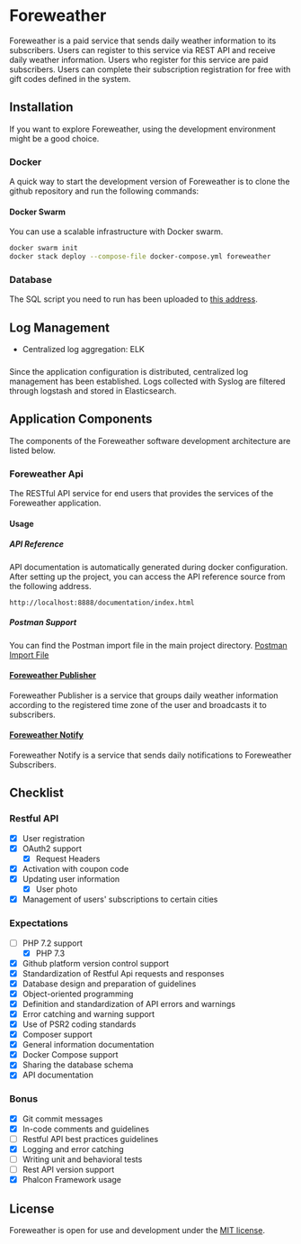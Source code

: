 # Foreweather
Foreweather is a paid service that sends daily weather information to its subscribers. Users can register to this service via REST API and receive daily weather information. Users who register for this service are paid subscribers. Users can complete their subscription registration for free with gift codes defined in the system.
 
## Installation
If you want to explore Foreweather, using the development environment might be a good choice.
### Docker
A quick way to start the development version of Foreweather is to clone the github repository and run the following commands:
#### Docker Swarm 
You can use a scalable infrastructure with Docker swarm.
```bash
docker swarm init
docker stack deploy --compose-file docker-compose.yml foreweather
```
### Database
The SQL script you need to run has been uploaded to [this address](https://raw.githubusercontent.com/foreweather/api.foreweather.com/master/docker/database.sql).
## Log Management
 * Centralized log aggregation: ELK
### 
Since the application configuration is distributed, centralized log management has been established.
Logs collected with Syslog are filtered through logstash and stored in Elasticsearch.
## Application Components
The components of the Foreweather software development architecture are listed below.
### Foreweather Api
The RESTful API service for end users that provides the services of the Foreweather application.
#### Usage
##### API Reference
API documentation is automatically generated during docker configuration. After setting up the project, you can access the API reference source from the following address.
```
http://localhost:8888/documentation/index.html
```
##### Postman Support
You can find the Postman import file in the main project directory.
[Postman Import File](https://raw.githubusercontent.com/foreweather/api.foreweather.com/master/ForeweatherProject.postman_collection.json)
#### [Foreweather Publisher](https://github.com/foreweather/publisher)
Foreweather Publisher is a service that groups daily weather information according to the registered time zone of the user and broadcasts it to subscribers.
#### [Foreweather Notify](https://github.com/foreweather/notify)
Foreweather Notify is a service that sends daily notifications to Foreweather Subscribers.
## Checklist
### Restful API
- [x] User registration
- [x] OAuth2 support
    - [x]  Request Headers
- [x] Activation with coupon code
- [x] Updating user information
    - [x] User photo
- [x] Management of users' subscriptions to certain cities
### Expectations
- [ ] PHP 7.2 support
    - [x] PHP 7.3
- [x] Github platform version control support
- [x] Standardization of Restful Api requests and responses
- [x] Database design and preparation of guidelines
- [x] Object-oriented programming
- [x] Definition and standardization of API errors and warnings
- [x] Error catching and warning support
- [x] Use of PSR2 coding standards
- [x] Composer support
- [x] General information documentation
- [x] Docker Compose support
- [x] Sharing the database schema
- [x] API documentation
### Bonus
- [x] Git commit messages
- [x] In-code comments and guidelines
- [ ] Restful API best practices guidelines
- [x] Logging and error catching
- [ ] Writing unit and behavioral tests
- [ ] Rest API version support
- [x] Phalcon Framework usage
## License
Foreweather is open for use and development under the [MIT license](https://opensource.org/licenses/MIT).
